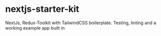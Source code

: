 # nextjs-starter-kit

NextJs, Redux-Toolkit with TailwindCSS boilerplate. Testing, linting and a working example app built in
